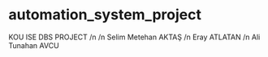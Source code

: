 # automation_system_project
KOU ISE DBS PROJECT
/n
/n Selim Metehan AKTAŞ
/n Eray ATLATAN
/n Ali Tunahan AVCU
